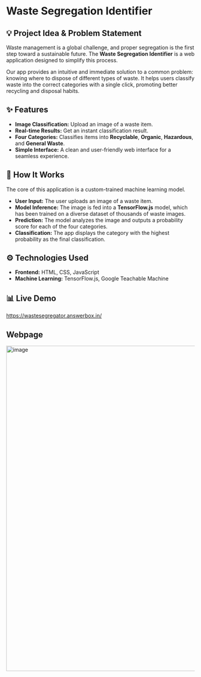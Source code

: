 # Waste Segregation Identifier

## 💡 Project Idea & Problem Statement

Waste management is a global challenge, and proper segregation is the first step toward a sustainable future. The **Waste Segregation Identifier** is a web application designed to simplify this process.

Our app provides an intuitive and immediate solution to a common problem: knowing where to dispose of different types of waste. It helps users classify waste into the correct categories with a single click, promoting better recycling and disposal habits.

## ✨ Features

* **Image Classification:** Upload an image of a waste item.
* **Real-time Results:** Get an instant classification result.
* **Four Categories:** Classifies items into **Recyclable**, **Organic**, **Hazardous**, and **General Waste**.
* **Simple Interface:** A clean and user-friendly web interface for a seamless experience.

## 🚀 How It Works

The core of this application is a custom-trained machine learning model.

* **User Input:** The user uploads an image of a waste item.
* **Model Inference:** The image is fed into a **TensorFlow.js** model, which has been trained on a diverse dataset of thousands of waste images.
* **Prediction:** The model analyzes the image and outputs a probability score for each of the four categories.
* **Classification:** The app displays the category with the highest probability as the final classification.

## ⚙️ Technologies Used

* **Frontend:** HTML, CSS, JavaScript
* **Machine Learning:** TensorFlow.js, Google Teachable Machine

## 📊 Live Demo

https://wastesegregator.answerbox.in/

## Webpage
<img width="1918" height="869" alt="image" src="https://github.com/user-attachments/assets/fcfd8469-498a-4f36-8cd1-c448b77e4033" />


